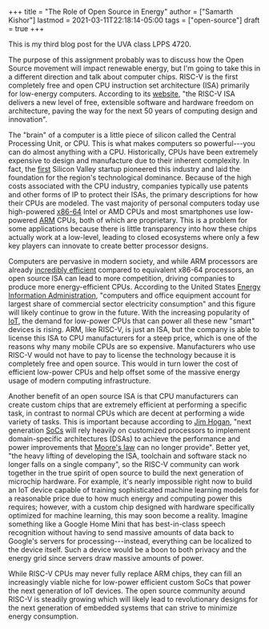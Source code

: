 +++
title = "The Role of Open Source in Energy"
author = ["Samarth Kishor"]
lastmod = 2021-03-11T22:18:14-05:00
tags = ["open-source"]
draft = true
+++

This is my third blog post for the UVA class LPPS 4720.

The purpose of this assignment probably was to discuss how the Open Source movement will impact renewable energy, but I'm going to take this in a different direction and talk about computer chips. RISC-V is the first completely free and open CPU instruction set architecture (ISA) primarily for low-energy computers. According to its [website](https://riscv.org/about/), "the RISC-V ISA delivers a new level of free, extensible software and hardware freedom on architecture, paving the way for the next 50 years of computing design and innovation".

The "brain" of a computer is a little piece of silicon called the Central Processing Unit, or CPU. This is what makes computers so powerful---you can do almost anything with a CPU. Historically, CPUs have been extremely expensive to design and manufacture due to their inherent complexity. In fact, the [first](http://www.pbs.org/transistor/background1/corgs/shocksemi.html) Silicon Valley startup pioneered this industry and laid the foundation for the region's technological dominance. Because of the high costs associated with the CPU industry, companies typically use patents and other forms of IP to protect their ISAs, the primary descriptions for how their CPUs are modeled. The vast majority of personal computers today use high-powered [x86-64](https://en.wikipedia.org/wiki/X86-64) Intel or AMD CPUs and most smartphones use low-powered [ARM](https://www.arm.com/why-arm/architecture/cpu) CPUs, both of which are proprietary. This is a problem for some applications because there is little transparency into how these chips actually work at a low-level, leading to closed ecosystems where only a few key players can innovate to create better processor designs.

Computers are pervasive in modern society, and while ARM processors are already [incredibly efficient](https://www.apple.com/mac/m1/) compared to equivalent x86-64 processors, an open source ISA can lead to more competition, driving companies to produce more energy-efficient CPUs. According to the United States [Energy Information Administration](https://www.eia.gov/energyexplained/electricity/use-of-electricity.php), "computers and office equipment account for largest share of commercial sector electricity consumption" and this figure will likely continue to grow in the future. With the increasing popularity of [IoT](https://www.ibm.com/blogs/internet-of-things/what-is-the-iot/), the demand for low-power CPUs that can power all these new "smart" devices is rising. ARM, like RISC-V, is just an ISA, but the company is able to license this ISA to CPU manufacturers for a steep price, which is one of the reasons why many mobile CPUs are so expensive. Manufacturers who use RISC-V would not have to pay to license the technology because it is completely free and open source. This would in turn lower the cost of efficient low-power CPUs and help offset some of the massive energy usage of modern computing infrastructure.

Another benefit of an open source ISA is that CPU manufacturers can create custom chips that are extremely efficient at performing a specific task, in contrast to normal CPUs which are decent at performing a wide variety of tasks. This is important because according to [Jim Hogan](https://riscv.org/news/2020/06/the-risc-v-opportunity-for-fpga-jim-hogan-vista-ventures-llc/), "next generation [SoCs](https://www.intel.com/content/www/us/en/support/articles/000056878/intel-nuc/intel-nuc-laptop-kit.html) will rely heavily on customized processors to implement domain-specific architectures (DSAs) to achieve the performance and power improvements that [Moore's law](https://www.intel.com/content/www/us/en/silicon-innovations/moores-law-technology.html) can no longer provide". Better yet, "the heavy lifting of developing the ISA, toolchain and software stack no longer falls on a single company", so the RISC-V community can work together in the true spirit of open source to build the next generation of microchip hardware. For example, it's nearly impossible right now to build an IoT device capable of training sophisticated machine learning models for a reasonable price due to how much energy and computing power this requires; however, with a custom chip designed with hardware specifically optimized for machine learning, this may soon become a reality. Imagine something like a Google Home Mini that has best-in-class speech recognition without having to send massive amounts of data back to Google's servers for processing---instead, everything can be localized to the device itself. Such a device would be a boon to both privacy and the energy grid since servers draw massive amounts of power.

While RISC-V CPUs may never fully replace ARM chips, they can fill an increasingly viable niche for low-power efficient custom SoCs that power the next generation of IoT devices. The open source community around RISC-V is steadily growing which will likely lead to revolutionary designs for the next generation of embedded systems that can strive to minimize energy consumption.
